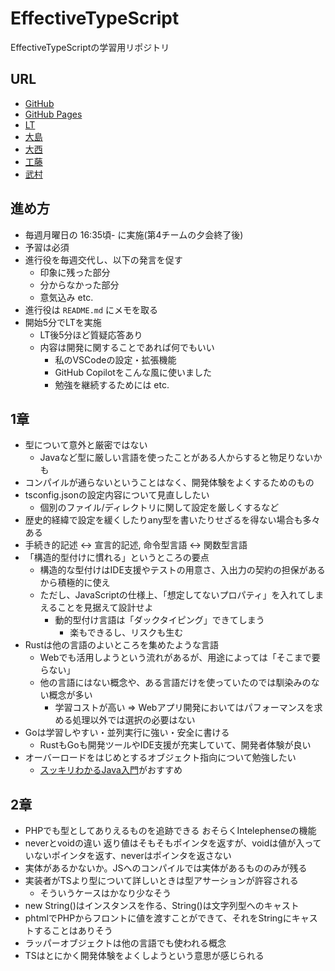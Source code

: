 # EffectiveTypeScript

EffectiveTypeScriptの学習用リポジトリ

## URL

- [GitHub](https://github.com/chaploud/EffectiveTypeScript)
- [GitHub Pages](https://chaploud.github.io/EffectiveTypeScript/)
- [LT](https://chaploud.github.io/EffectiveTypeScript/LT/)
- [大島](https://chaploud.github.io/EffectiveTypeScript/oshima/)
- [大西](https://chaploud.github.io/EffectiveTypeScript/onishi/)
- [工藤](https://chaploud.github.io/EffectiveTypeScript/kudo/)
- [武村](https://chaploud.github.io/EffectiveTypeScript/takemura/)

## 進め方

- 毎週月曜日の 16:35頃- に実施(第4チームの夕会終了後)
- 予習は必須
- 進行役を毎週交代し、以下の発言を促す
  - 印象に残った部分
  - 分からなかった部分
  - 意気込み etc.
- 進行役は `README.md` にメモを取る
- 開始5分でLTを実施
  - LT後5分ほど質疑応答あり
  - 内容は開発に関することであれば何でもいい
    - 私のVSCodeの設定・拡張機能
    - GitHub Copilotをこんな風に使いました
    - 勉強を継続するためには etc.

## 1章

- 型について意外と厳密ではない
  - Javaなど型に厳しい言語を使ったことがある人からすると物足りないかも
- コンパイルが通らないということはなく、開発体験をよくするためのもの
- tsconfig.jsonの設定内容について見直ししたい
  - 個別のファイル/ディレクトリに関して設定を厳しくするなど
- 歴史的経緯で設定を緩くしたりany型を書いたりせざるを得ない場合も多々ある
- 手続き的記述 <-> 宣言的記述, 命令型言語 <-> 関数型言語
- 「構造的型付けに慣れる」というところの要点
  - 構造的な型付けはIDE支援やテストの用意さ、入出力の契約の担保があるから積極的に使え
  - ただし、JavaScriptの仕様上、「想定してないプロパティ」を入れてしまえることを見据えて設計せよ
    - 動的型付け言語は「ダックタイピング」できてしまう
      - 楽もできるし、リスクも生む
- Rustは他の言語のよいところを集めたような言語
  - Webでも活用しようという流れがあるが、用途によっては「そこまで要らない」
  - 他の言語にはない概念や、ある言語だけを使っていたのでは馴染みのない概念が多い
    - 学習コストが高い => Webアプリ開発においてはパフォーマンスを求める処理以外では選択の必要はない
- Goは学習しやすい・並列実行に強い・安全に書ける
  - RustもGoも開発ツールやIDE支援が充実していて、開発者体験が良い
- オーバーロードをはじめとするオブジェクト指向について勉強したい
  - [スッキリわかるJava入門](https://amzn.asia/d/hUTJf7x)がおすすめ

## 2章

- PHPでも型としてありえるものを追跡できる おそらくIntelephenseの機能
- neverとvoidの違い 返り値はそもそもポインタを返すが、voidは値が入っていないポインタを返す、neverはポインタを返さない
- 実体があるかないか。JSへのコンパイルでは実体があるもののみが残る
- 実装者がTSより型について詳しいときは型アサーションが許容される
  - そういうケースはかなり少なそう
- new String()はインスタンスを作る、String()は文字列型へのキャスト
- phtmlでPHPからフロントに値を渡すことができて、それをStringにキャストすることはありそう
- ラッパーオブジェクトは他の言語でも使われる概念
- TSはとにかく開発体験をよくしようという意思が感じられる

